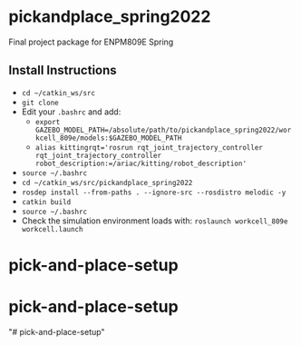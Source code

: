 # pickandplace_spring2022
Final project package for ENPM809E Spring

## Install Instructions
- `cd ~/catkin_ws/src`
- `git clone`
- Edit your `.bashrc` and add:
  - `export GAZEBO_MODEL_PATH=/absolute/path/to/pickandplace_spring2022/workcell_809e/models:$GAZEBO_MODEL_PATH`
  - `alias kittingrqt='rosrun rqt_joint_trajectory_controller rqt_joint_trajectory_controller robot_description:=/ariac/kitting/robot_description'`
- `source ~/.bashrc`
- `cd ~/catkin_ws/src/pickandplace_spring2022`
- `rosdep install --from-paths . --ignore-src --rosdistro melodic -y`
- `catkin build`
- `source ~/.bashrc`
- Check the simulation environment loads with: `roslaunch workcell_809e workcell.launch`


# pick-and-place-setup
# pick-and-place-setup
"# pick-and-place-setup" 
